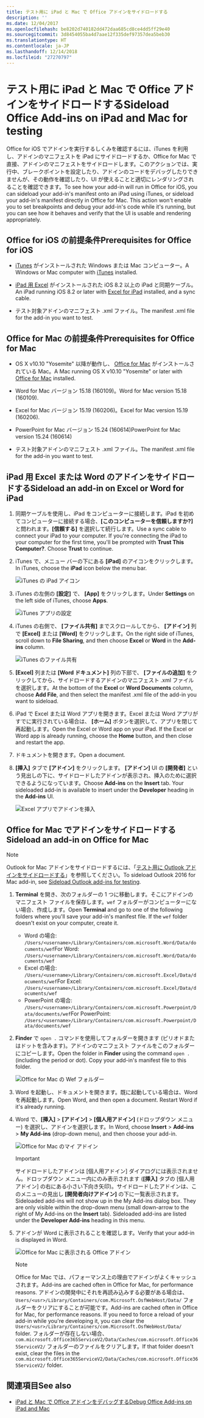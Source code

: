 ```yaml
---
title: テスト用に iPad と Mac で Office アドインをサイドロードする
description: ''
ms.date: 12/04/2017
ms.openlocfilehash: be8202d740182dd472daa685cd8ce4dd5ff29e40
ms.sourcegitcommit: 3d8454055ba4d7aae12f335def97357dea5beb30
ms.translationtype: HT
ms.contentlocale: ja-JP
ms.lasthandoff: 12/14/2018
ms.locfileid: "27270797"
---
```

# <a name="sideload-office-add-ins-on-ipad-and-mac-for-testing"></a><span data-ttu-id="fd52f-102">テスト用に iPad と Mac で Office アドインをサイドロードする</span><span class="sxs-lookup"><span data-stu-id="fd52f-102">Sideload Office Add-ins on iPad and Mac for testing</span></span>

<span data-ttu-id="fd52f-p101">Office for iOS でアドインを実行するしくみを確認するには、iTunes を利用し、アドインのマニフェストを iPad にサイドロードするか、Office for Mac で直接、アドインのマニフェストをサイドロードします。このアクションでは、実行中、ブレークポイントを設定したり、アドインのコードをデバッグしたりできませんが、その動作を確認したり、UI が使えることと適切にレンダリングされることを確認できます。</span><span class="sxs-lookup"><span data-stu-id="fd52f-p101">To see how your add-in will run in Office for iOS, you can sideload your add-in's manifest onto an iPad using iTunes, or sideload your add-in's manifest directly in Office for Mac. This action won't enable you to set breakpoints and debug your add-in's code while it's running, but you can see how it behaves and verify that the UI is usable and rendering appropriately.</span></span> 

## <a name="prerequisites-for-office-for-ios"></a><span data-ttu-id="fd52f-105">Office for iOS の前提条件</span><span class="sxs-lookup"><span data-stu-id="fd52f-105">Prerequisites for Office for iOS</span></span>

- <span data-ttu-id="fd52f-106">[iTunes](https://www.apple.com/itunes/download/) がインストールされた Windows または Mac コンピューター。</span><span class="sxs-lookup"><span data-stu-id="fd52f-106">A Windows or Mac computer with [iTunes](https://www.apple.com/itunes/download/) installed.</span></span>
    
- <span data-ttu-id="fd52f-107">[iPad 用 Excel](https://itunes.apple.com/us/app/microsoft-excel/id586683407?mt=8) がインストールされた iOS 8.2 以上の iPad と同期ケーブル。</span><span class="sxs-lookup"><span data-stu-id="fd52f-107">An iPad running iOS 8.2 or later with [Excel for iPad](https://itunes.apple.com/us/app/microsoft-excel/id586683407?mt=8) installed, and a sync cable.</span></span>
    
- <span data-ttu-id="fd52f-108">テスト対象アドインのマニフェスト .xml ファイル。</span><span class="sxs-lookup"><span data-stu-id="fd52f-108">The manifest .xml file for the add-in you want to test.</span></span>
    

## <a name="prerequisites-for-office-for-mac"></a><span data-ttu-id="fd52f-109">Office for Mac の前提条件</span><span class="sxs-lookup"><span data-stu-id="fd52f-109">Prerequisites for Office for Mac</span></span>

- <span data-ttu-id="fd52f-110">OS X v10.10 "Yosemite" 以降が動作し、 [Office for Mac](https://products.office.com/buy/compare-microsoft-office-products?tab=omac) がインストールされている Mac。</span><span class="sxs-lookup"><span data-stu-id="fd52f-110">A Mac running OS X v10.10 "Yosemite" or later with [Office for Mac](https://products.office.com/buy/compare-microsoft-office-products?tab=omac) installed.</span></span>
    
- <span data-ttu-id="fd52f-111">Word for Mac バージョン 15.18 (160109)。</span><span class="sxs-lookup"><span data-stu-id="fd52f-111">Word for Mac version 15.18 (160109).</span></span>
   
- <span data-ttu-id="fd52f-112">Excel for Mac バージョン 15.19 (160206)。</span><span class="sxs-lookup"><span data-stu-id="fd52f-112">Excel for Mac version 15.19 (160206).</span></span>

- <span data-ttu-id="fd52f-113">PowerPoint for Mac バージョン 15.24 (160614)</span><span class="sxs-lookup"><span data-stu-id="fd52f-113">PowerPoint for Mac version 15.24 (160614)</span></span>
    
- <span data-ttu-id="fd52f-114">テスト対象アドインのマニフェスト .xml ファイル。</span><span class="sxs-lookup"><span data-stu-id="fd52f-114">The manifest .xml file for the add-in you want to test.</span></span>
    

## <a name="sideload-an-add-in-on-excel-or-word-for-ipad"></a><span data-ttu-id="fd52f-115">iPad 用 Excel または Word のアドインをサイドロードする</span><span class="sxs-lookup"><span data-stu-id="fd52f-115">Sideload an add-in on Excel or Word for iPad</span></span>

1. <span data-ttu-id="fd52f-p102">同期ケーブルを使用し、iPad をコンピューターに接続します。iPad を初めてコンピューターに接続する場合、**[このコンピューターを信頼しますか?]** と問われます。**[信頼する]** を選択して続行します。</span><span class="sxs-lookup"><span data-stu-id="fd52f-p102">Use a sync cable to connect your iPad to your computer. If you're connecting the iPad to your computer for the first time, you'll be prompted with  **Trust This Computer?**. Choose **Trust** to continue.</span></span>

2. <span data-ttu-id="fd52f-119">iTunes で、メニュー バーの下にある **[iPad]** のアイコンをクリックします。</span><span class="sxs-lookup"><span data-stu-id="fd52f-119">In iTunes, choose the  **iPad** icon below the menu bar.</span></span>
    
    ![iTunes の iPad アイコン](../images/ipad.png)

3. <span data-ttu-id="fd52f-121">iTunes の左側の  **[設定]** で、 **[App]** をクリックします。</span><span class="sxs-lookup"><span data-stu-id="fd52f-121">Under  **Settings** on the left side of iTunes, choose **Apps**.</span></span>
    
    ![iTunes アプリの設定](../images/file-settings-apps.png)

4. <span data-ttu-id="fd52f-123">iTunes の右側で、 **[ファイル共有]** までスクロールしてから、 **[アドイン]** 列で **[Excel]** または **[Word]** をクリックします。</span><span class="sxs-lookup"><span data-stu-id="fd52f-123">On the right side of iTunes, scroll down to  **File Sharing**, and then choose  **Excel** or **Word** in the **Add-ins** column.</span></span>
    
    ![iTunes のファイル共有](../images/file-sharing.png)

5. <span data-ttu-id="fd52f-125">**[Excel]** 列または **[Word ドキュメント]** 列の下部で、 **[ファイルの追加]** をクリックしてから、サイドロードするアドインのマニフェスト .xml ファイルを選択します。</span><span class="sxs-lookup"><span data-stu-id="fd52f-125">At the bottom of the  **Excel** or **Word Documents** column, choose **Add File**, and then select the manifest .xml file of the add-in you want to sideload.</span></span> 
    
6. <span data-ttu-id="fd52f-p103">iPad で Excel または Word アプリを開きます。Excel または Word アプリがすでに実行されている場合は、 **[ホーム]** ボタンを選択して、アプリを閉じて再起動します。</span><span class="sxs-lookup"><span data-stu-id="fd52f-p103">Open the Excel or Word app on your iPad. If the Excel or Word app is already running, choose the  **Home** button, and then close and restart the app.</span></span>
    
7. <span data-ttu-id="fd52f-128">ドキュメントを開きます。</span><span class="sxs-lookup"><span data-stu-id="fd52f-128">Open a document.</span></span>
    
8. <span data-ttu-id="fd52f-129">**[挿入]** タブで **[アドイン]** をクリックします。 **[アドイン]** UI の **[開発者]** という見出しの下に、サイドロードしたアドインが表示され、挿入のために選択できるようになっています。</span><span class="sxs-lookup"><span data-stu-id="fd52f-129">Choose  **Add-ins** on the **Insert** tab. Your sideloaded add-in is available to insert under the **Developer** heading in the **Add-ins** UI.</span></span>
    
    ![Excel アプリでアドインを挿入](../images/excel-insert-add-in.png)


## <a name="sideload-an-add-in-on-office-for-mac"></a><span data-ttu-id="fd52f-131">Office for Mac でアドインをサイドロードする</span><span class="sxs-lookup"><span data-stu-id="fd52f-131">Sideload an add-in on Office for Mac</span></span>

> [!NOTE]
> <span data-ttu-id="fd52f-132">Outlook for Mac アドインをサイドロードするには、「[テスト用に Outlook アドインをサイドロードする](https://docs.microsoft.com/outlook/add-ins/sideload-outlook-add-ins-for-testing)」を参照してください。</span><span class="sxs-lookup"><span data-stu-id="fd52f-132">To sideload Outlook 2016 for Mac add-in, see [Sideload Outlook add-ins for testing](https://docs.microsoft.com/outlook/add-ins/sideload-outlook-add-ins-for-testing).</span></span>

1. <span data-ttu-id="fd52f-p104">**Terminal** を開き、次のフォルダーの 1 つに移動します。そこにアドインのマニフェスト ファイルを保存します。`wef` フォルダーがコンピューターにない場合、作成します。</span><span class="sxs-lookup"><span data-stu-id="fd52f-p104">Open  **Terminal** and go to one of the following folders where you'll save your add-in's manifest file. If the `wef` folder doesn't exist on your computer, create it.</span></span>
    
    - <span data-ttu-id="fd52f-135">Word の場合: `/Users/<username>/Library/Containers/com.microsoft.Word/Data/documents/wef`</span><span class="sxs-lookup"><span data-stu-id="fd52f-135">For Word:  `/Users/<username>/Library/Containers/com.microsoft.Word/Data/documents/wef`</span></span>    
    - <span data-ttu-id="fd52f-136">Excel の場合: `/Users/<username>/Library/Containers/com.microsoft.Excel/Data/documents/wef`</span><span class="sxs-lookup"><span data-stu-id="fd52f-136">For Excel:  `/Users/<username>/Library/Containers/com.microsoft.Excel/Data/documents/wef`</span></span>
    - <span data-ttu-id="fd52f-137">PowerPoint の場合: `/Users/<username>/Library/Containers/com.microsoft.Powerpoint/Data/documents/wef`</span><span class="sxs-lookup"><span data-stu-id="fd52f-137">For PowerPoint: `/Users/<username>/Library/Containers/com.microsoft.Powerpoint/Data/documents/wef`</span></span>
    
2. <span data-ttu-id="fd52f-p105">**Finder** で `open .` コマンドを使用してフォルダーを開きます (ピリオドまたはドットを含みます)。アドインのマニフェスト ファイルをこのフォルダーにコピーします。</span><span class="sxs-lookup"><span data-stu-id="fd52f-p105">Open the folder in  **Finder** using the command `open .` (including the period or dot). Copy your add-in's manifest file to this folder.</span></span>
    
    ![Office for Mac の Wef フォルダー](../images/all-my-files.png)

3. <span data-ttu-id="fd52f-p106">Word を起動し、ドキュメントを開きます。既に起動している場合は、Word を再起動します。</span><span class="sxs-lookup"><span data-stu-id="fd52f-p106">Open Word, and then open a document. Restart Word if it's already running.</span></span>
    
4. <span data-ttu-id="fd52f-143">Word で、**[挿入]** > **[アドイン]** > **[個人用アドイン]** (ドロップダウン メニュー) を選択し、アドインを選択します。</span><span class="sxs-lookup"><span data-stu-id="fd52f-143">In Word, choose  **Insert** > **Add-ins** > **My Add-ins** (drop-down menu), and then choose your add-in.</span></span>
    
    ![Office for Mac のマイ アドイン](../images/my-add-ins-wikipedia.png)

    > [!IMPORTANT]
    > <span data-ttu-id="fd52f-p107">サイドロードしたアドインは [個人用アドイン] ダイアログには表示されません。ドロップダウン メニュー内にのみ表示されます (**[挿入]** タブの [個人用アドイン] の右にある小さい下向き矢印)。サイドロードしたアドインは、このメニューの見出し **[開発者向けアドイン]** の下に一覧表示されます。</span><span class="sxs-lookup"><span data-stu-id="fd52f-p107">Sideloaded add-ins will not show up in the My Add-ins dialog box. They are only visible within the drop-down menu (small down-arrow to the right of My Add-ins on the **Insert** tab). Sideloaded add-ins are listed under the **Developer Add-ins** heading in this menu.</span></span> 
    
5. <span data-ttu-id="fd52f-148">アドインが Word に表示されることを確認します。</span><span class="sxs-lookup"><span data-stu-id="fd52f-148">Verify that your add-in is displayed in Word.</span></span>
    
    ![Office for Mac に表示される Office アドイン](../images/lorem-ipsum-wikipedia.png)
    
    > [!NOTE]
    > <span data-ttu-id="fd52f-150">Office for Mac では、パフォーマンス上の理由でアドインがよくキャッシュされます。</span><span class="sxs-lookup"><span data-stu-id="fd52f-150">Add-ins are cached often in Office for Mac, for performance reasons.</span></span> <span data-ttu-id="fd52f-151">アドインの開発中にそれを再読み込みする必要がある場合は、`Users/<usr>/Library/Containers/com.Microsoft.OsfWebHost/Data/` フォルダーをクリアにすることが可能です。</span><span class="sxs-lookup"><span data-stu-id="fd52f-151">Add-ins are cached often in Office for Mac, for performance reasons. If you need to force a reload of your add-in while you're developing it, you can clear the `Users/<usr>/Library/Containers/com.Microsoft.OsfWebHost/Data/` folder.</span></span> <span data-ttu-id="fd52f-152">フォルダーが存在しない場合、`com.microsoft.Office365ServiceV2/Data/Caches/com.microsoft.Office365ServiceV2/` フォルダーのファイルをクリアします。</span><span class="sxs-lookup"><span data-stu-id="fd52f-152">If that folder doesn't exist, clear the files in the `com.microsoft.Office365ServiceV2/Data/Caches/com.microsoft.Office365ServiceV2/` folder.</span></span>

## <a name="see-also"></a><span data-ttu-id="fd52f-153">関連項目</span><span class="sxs-lookup"><span data-stu-id="fd52f-153">See also</span></span>

- [<span data-ttu-id="fd52f-154">iPad と Mac で Office アドインをデバッグする</span><span class="sxs-lookup"><span data-stu-id="fd52f-154">Debug Office Add-ins on iPad and Mac</span></span>](debug-office-add-ins-on-ipad-and-mac.md)
    
